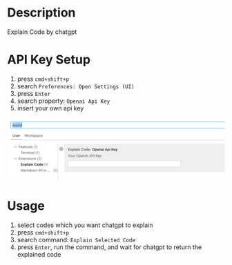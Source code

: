 # Description

Explain Code by chatgpt

# API Key Setup

1. press `cmd+shift+p`
2. search `Preferences: Open Settings (UI)`
3. press `Enter`
4. search property: `Openai Api Key`
5. insert your own api key

![settings](./static/settings_ui.png)

# Usage

1. select codes which you want chatgpt to explain
2. press `cmd+shift+p`
3. search command: `Explain Selected Code`
4. press `Enter`, run the command, and wait for chatgpt to return the explained code